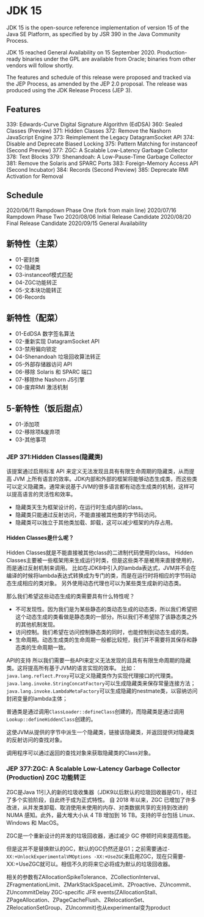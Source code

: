 # JDK 15
JDK 15 is the open-source reference implementation of version 15 of the Java SE Platform, as specified by by JSR 390 in the Java Community Process.

JDK 15 reached General Availability on 15 September 2020. Production-ready binaries under the GPL are available from Oracle; binaries from other vendors will follow shortly.

The features and schedule of this release were proposed and tracked via the JEP Process, as amended by the JEP 2.0 proposal. The release was produced using the JDK Release Process (JEP 3).

## Features
339:	Edwards-Curve Digital Signature Algorithm (EdDSA)
360:	Sealed Classes (Preview)
371:	Hidden Classes
372:	Remove the Nashorn JavaScript Engine
373:	Reimplement the Legacy DatagramSocket API
374:	Disable and Deprecate Biased Locking
375:	Pattern Matching for instanceof (Second Preview)
377:	ZGC: A Scalable Low-Latency Garbage Collector
378:	Text Blocks
379:	Shenandoah: A Low-Pause-Time Garbage Collector
381:	Remove the Solaris and SPARC Ports
383:	Foreign-Memory Access API (Second Incubator)
384:	Records (Second Preview)
385:	Deprecate RMI Activation for Removal

## Schedule
2020/06/11		Rampdown Phase One (fork from main line)
2020/07/16		Rampdown Phase Two
2020/08/06		Initial Release Candidate
2020/08/20		Final Release Candidate
2020/09/15		General Availability

## 新特性（主菜）
* 01-密封类
* 02-隐藏类
* 03-instanceof模式匹配
* 04-ZGC功能转正
* 05-文本块功能转正
* 06-Records

## 新特性（配菜）
* 01-EdDSA 数字签名算法
* 02-重新实现 DatagramSocket API
* 03-禁用偏向锁定
* 04-Shenandoah 垃圾回收算法转正
* 05-外部存储器访问 API
* 06-移除 Solaris 和 SPARC 端口
* 07-移除the Nashorn JS引擎
* 08-废弃RMI 激活机制

## 5-新特性（饭后甜点）
* 01-添加项
* 02-移除项&废弃项
* 03-其他事项

### JEP 371:Hidden Classes(隐藏类)
     
该提案通过启用标准 API 来定义无法发现且具有有限生命周期的隐藏类，从而提高 JVM 上所有语言的效率。JDK内部和外部的框架将能够动态生成类，而这些类可以定义隐藏类。通常来说基于JVM的很多语言都有动态生成类的机制，这样可以提高语言的灵活性和效率。
* 隐藏类天生为框架设计的，在运行时生成内部的class。
* 隐藏类只能通过反射访问，不能直接被其他类的字节码访问。
* 隐藏类可以独立于其他类加载、卸载，这可以减少框架的内存占用。
     
#### Hidden Classes是什么呢？
Hidden Classes就是不能直接被其他class的二进制代码使用的class。
Hidden Classes主要被一些框架用来生成运行时类，但是这些类不是被用来直接使用的，而是通过反射机制来调用。
比如在JDK8中引入的lambda表达式，JVM并不会在编译的时候将lambda表达式转换成为专门的类，而是在运行时将相应的字节码动态生成相应的类对象。
另外使用动态代理也可以为某些类生成新的动态类。
     
那么我们希望这些动态生成的类需要具有什么特性呢？
* 不可发现性。因为我们是为某些静态的类动态生成的动态类，所以我们希望把这个动态生成的类看做是静态类的一部分。所以我们不希望除了该静态类之外的其他机制发现。
* 访问控制。我们希望在访问控制静态类的同时，也能控制到动态生成的类。
* 生命周期。动态生成类的生命周期一般都比较短，我们并不需要将其保存和静态类的生命周期一致。
     
API的支持
    所以我们需要一些API来定义无法发现的且具有有限生命周期的隐藏类。这将提高所有基于JVM的语言实现的效率。
比如：
    `java.lang.reflect.Proxy`可以定义隐藏类作为实现代理接口的代理类。
    `java.lang.invoke.StringConcatFactory`可以生成隐藏类来保存常量连接方法；
    `java.lang.invoke.LambdaMetaFactory`可以生成隐藏的nestmate类，以容纳访问封闭变量的lambda主体；
     
普通类是通过调用`ClassLoader::defineClass`创建的，而隐藏类是通过调用`Lookup::defineHiddenClass`创建的。

这使JVM从提供的字节中派生一个隐藏类，链接该隐藏类，并返回提供对隐藏类的反射访问的查找对象。

调用程序可以通过返回的查找对象来获取隐藏类的Class对象。

### JEP 377:ZGC: A Scalable Low-Latency Garbage Collector (Production) ZGC 功能转正
     
ZGC是Java 11引入的新的垃圾收集器（JDK9以后默认的垃圾回收器是G1），经过了多个实验阶段，自此终于成为正式特性。
自 2018 年以来，ZGC 已增加了许多改进，从并发类卸载、取消使用未使用的内存、对类数据共享的支持到改进的 NUMA 感知。此外，最大堆大小从 4 TB 增加到 16 TB。支持的平台包括 Linux、Windows 和 MacOS。
 
ZGC是一个重新设计的并发的垃圾回收器，通过减少 GC 停顿时间来提高性能。
 
但是这并不是替换默认的GC，默认的GC仍然还是G1；之前需要通过`-XX:+UnlockExperimentalVMOptions -XX:+UseZGC`来启用ZGC，现在只需要-XX:+UseZGC就可以。相信不久的将来它必将成为默认的垃圾回收器。
 
相关的参数有ZAllocationSpikeTolerance、ZCollectionInterval、ZFragmentationLimit、ZMarkStackSpaceLimit、ZProactive、ZUncommit、ZUncommitDelay ZGC-specific JFR events(ZAllocationStall、ZPageAllocation、ZPageCacheFlush、ZRelocationSet、ZRelocationSetGroup、ZUncommit)也从experimental变为product
     

     

